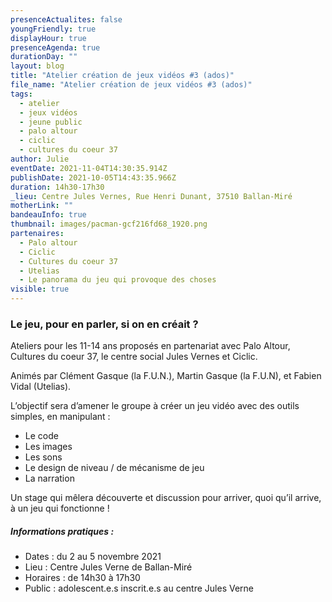 ```yaml
---
presenceActualites: false
youngFriendly: true
displayHour: true
presenceAgenda: true
durationDay: ""
layout: blog
title: "Atelier création de jeux vidéos #3 (ados)"
file_name: "Atelier création de jeux vidéos #3 (ados)"
tags:
  - atelier
  - jeux vidéos
  - jeune public
  - palo altour
  - ciclic
  - cultures du coeur 37
author: Julie
eventDate: 2021-11-04T14:30:35.914Z
publishDate: 2021-10-05T14:43:35.966Z
duration: 14h30-17h30
_lieu: Centre Jules Vernes, Rue Henri Dunant, 37510 Ballan-Miré
motherLink: ""
bandeauInfo: true
thumbnail: images/pacman-gcf216fd68_1920.png
partenaires:
  - Palo altour
  - Ciclic
  - Cultures du coeur 37
  - Utelias
  - Le panorama du jeu qui provoque des choses
visible: true
---
```

### Le jeu, pour en parler, si on en créait ?

Ateliers pour les 11-14 ans proposés en partenariat avec Palo Altour, Cultures du coeur 37, le centre social Jules Vernes et Ciclic.

Animés par Clément Gasque (la F.U.N.), Martin Gasque (la F.U.N), et Fabien Vidal (Utelias).

L’objectif sera d’amener le groupe à créer un jeu vidéo avec des outils simples, en manipulant :
* Le code
* Les images
* Les sons
* Le design de niveau / de mécanisme de jeu
* La narration

Un stage qui mêlera découverte et discussion pour arriver, quoi qu’il arrive, à un jeu qui fonctionne !

##### Informations pratiques : 

* Dates : du 2 au 5 novembre 2021
* Lieu : Centre Jules Verne de Ballan-Miré
* Horaires : de 14h30 à 17h30
* Public : adolescent.e.s inscrit.e.s au centre Jules Verne